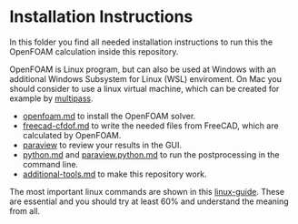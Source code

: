Installation Instructions
======================================================================

In this folder you find all needed installation instructions to run this the OpenFOAM calculation inside this repository. 

OpenFOAM is Linux program, but can also be used at Windows with an additional Windows Subsystem for Linux (WSL) enviroment. 
On Mac you should consider to use a linux virtual machine, which can be created for example by [multipass](https://multipass.run/).  

* [openfoam.md](openfoam.md) to install the OpenFOAM solver.  
* [freecad-cfdof.md](freecad-cfdof.md) to write the needed files from FreeCAD, which are calculated by OpenFOAM.  
* [paraview](paraview.md) to review your results in the GUI. 
* [python.md](python.md) and [paraview.python.md](paraview.python.md) to run the postprocessing in the command line.  
* [additional-tools.md](additional-software.md) to make this repository work.  

The most important linux commands are shown in this [linux-guide]. 
These are essential and you should try at least 60% and understand the meaning from all. 


[linux-guide]:              https://cfd.direct/openfoam/linux-guide/
